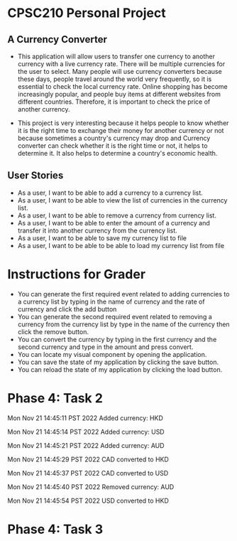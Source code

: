 # CPSC210 Personal Project

## A Currency Converter

- This application will allow users to transfer one currency to another
currency with a live currency rate. There will be multiple currencies
for the user to select. Many people will use currency converters
because these days, people travel around the world very frequently,
so it is essential to check the local currency rate. Online shopping 
has become increasingly popular, and people buy items at different
websites from different countries. Therefore, it is important to check
the price of another currency. 

- This project is very interesting because it helps people to know
whether it is the right time to exchange their money for another
currency or not because sometimes a country's currency may drop and 
Currency converter can check whether it is the right time or not, it
helps to determine it. It also helps to determine a country's economic
health.

## User Stories
- As a user, I want to be able to add a currency to a currency list.
- As a user, I want to be able to view the list of currencies in the currency list.
- As a user, I want to be able to remove a currency from currency list.
- As a user, I want to be able to enter the amount of a currency and 
  transfer it into another currency from the currency list.
- As a user, I want to be able to save my currency list to file
- As a user, I want to be able to be able to load my currency list from file 

# Instructions for Grader

- You can generate the first required event related to adding currencies to a currency list by typing in the name
of currency and the rate of currency and click the add button
- You can generate the second required event related to removing a currency from the currency list by type in the name 
of the currency then click the remove button.
- You can convert the currency by typing in the first currency and the second currency and type in the amount and press
convert.
- You can locate my visual component by opening the application.
- You can save the state of my application by clicking the save button.
- You can reload the state of my application by clicking the load button.


# Phase 4: Task 2
Mon Nov 21 14:45:11 PST 2022
Added currency: HKD


Mon Nov 21 14:45:14 PST 2022
Added currency: USD


Mon Nov 21 14:45:21 PST 2022
Added currency: AUD


Mon Nov 21 14:45:29 PST 2022
CAD converted to HKD


Mon Nov 21 14:45:37 PST 2022
CAD converted to USD


Mon Nov 21 14:45:40 PST 2022
Removed currency: AUD


Mon Nov 21 14:45:54 PST 2022
USD converted to HKD

# Phase 4: Task 3

